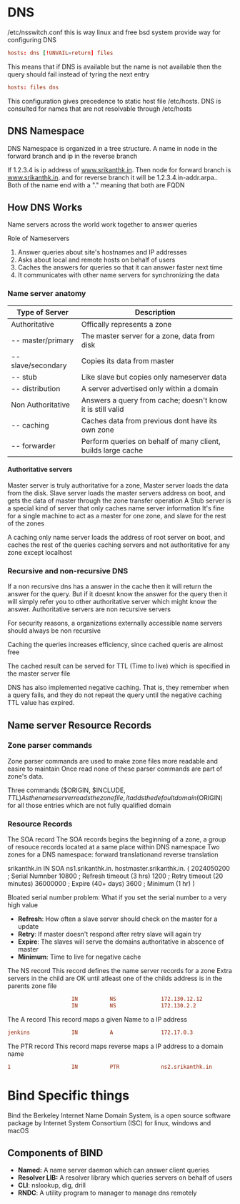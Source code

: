 # DNS

/etc/nsswitch.conf this is way linux and free bsd system provide way for configuring DNS


```conf
hosts: dns [!UNVAIL=return] files
```

This means that if DNS is available but the name is not available then the query should fail instead of tyring 
the next entry


```conf
hosts: files dns
```

This configuration gives precedence to static host file /etc/hosts. DNS is consulted for names that are not 
resolvable through /etc/hosts

## DNS Namespace

DNS Namespace is organized in a tree structure. A name in node in the forward branch and ip in the reverse branch

If 1.2.3.4 is ip address of www.srikanthk.in. Then node for forward branch is www.srikanthk.in. and for reverse 
branch it will be 1.2.3.4.in-addr.arpa.. Both of the name end with a "." meaning that both are FQDN


## How DNS Works

Name servers across the world work together to answer queries

Role of Nameservers
1. Answer queries about site's hostnames and IP addresses
2. Asks about local and remote hosts on behalf of users
3. Caches the answers for queries so that it can answer faster next time
4. It communicates with other name servers for synchronizing the data


### Name server anatomy
| Type of Server    | Description |
| ----------------- | ----------- |
| Authoritative     | Offically represents a zone |
| -- master/primary | The master server for a zone, data from disk |
| -- slave/secondary| Copies its data from master |
| -- stub           | Like slave but copies only nameserver data |
| -- distribution   | A server advertised only within a domain |
| Non Authoritative | Answers a query from cache; doesn't know it is still valid |
| -- caching        | Caches data from previous dont have its own zone |
| -- forwarder      | Perform queries on behalf of many client, builds large cache |


#### Authoritative servers
Master server is truly authoritative for a zone, Master server loads the data from the disk.
Slave server loads the master servers address on boot, and gets the data of master through the zone transfer
operation
A Stub server is a special kind of server that only caches name server information
It's fine for a single machine to act as a master for one zone, and slave for the rest of the zones

A caching only name server loads the address of root server on boot, and caches the rest of the queries
caching servers and not authoritative for any zone except localhost

### Recursive and non-recursive DNS
If a non recursive dns has a answer in the cache then it will return the answer for the query. But if it doesnt
know the answer for the query then it will simply refer you to other authoritative server which might know the 
answer.
Authoritative servers are non recursive servers

For security reasons, a organizations externally accessible name servers should always be non recursive

Caching the queries increases efficiency, since cached queris are almost free

The cached result can be served for TTL (Time to live) which is specified in the master server file

DNS has also implemented negative caching. That is, they remember when a query fails, and they do not repeat the query
until the negative caching TTL value has expired.

## Name server Resource Records

### Zone parser commands
Zone parser commands are used to make zone files more readable and easire to maintain
Once read none of these parser commands are part of zone's data.

Three commands ($ORIGIN, $INCLUDE, $TTL)
As the name server reads the zone file, it adds the default domain ($ORIGIN) for all those entries which are not 
fully qualified domain

### Resource Records
The SOA record
The SOA records begins the beginning of a zone, a group of resouce records located at a same place within DNS namespace
Two zones for a DNS namespace: forward translationand reverse translation

srikanthk.in         IN          SOA            ns1.srikanthk.in.            hostmaster.srikanthk.in. (
                     2024050200 ; Serial Numnber
                     10800      ; Refresh timeout (3 hrs)
                     1200       ; Retry timeout   (20 minutes)
                     36000000   ; Expire          (40+ days)
                     3600       ; Minimum         (1 hr)
                     )

Bloated serial number problem: What if you set the serial number to a very high value

- **Refresh**: How often a slave server should check on the master for a update
- **Retry**: If master doesn't respond after retry slave will again try
- **Expire**: The slaves will serve the domains authoritative in abscence of master
- **Minimum**: Time to live for negative cache

The NS record
This record defines the name server records for a zone
Extra servers in the child are OK until atleast one of the childs address is in the parents zone file

```conf
                    IN          NS              172.130.12.12
                    IN          NS              172.130.2.2
```

The A record
This record maps a given Name to a IP address

```conf
jenkins             IN          A               172.17.0.3
```

The PTR record
This record maps reverse maps a IP address to a domain name

```conf
1                   IN          PTR             ns2.srikanthk.in
```

# Bind Specific things
Bind the Berkeley Internet Name Domain System, is a open source software package by Internet System Consortium (ISC)
for linux, windows and macOS

## Components of BIND
- **Named:** A name server daemon which can answer client queries
- **Resolver LIB:** A resolver library which queries servers on behalf of users
- **CLI**: nslookup, dig, drill
- **RNDC**: A utility program to manager to manage dns remotely

